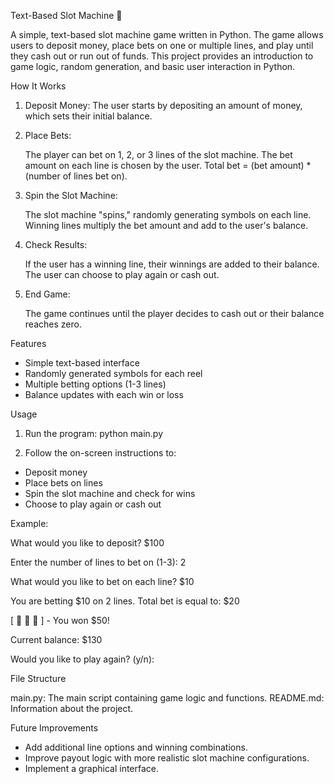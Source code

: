 Text-Based Slot Machine 🎰

A simple, text-based slot machine game written in Python. The game allows users to deposit money, place bets on one or multiple lines, and play until they cash out or run out of funds. This project provides an introduction to game logic, random generation, and basic user interaction in Python.

How It Works

1. Deposit Money:
   The user starts by depositing an amount of money, which sets their initial balance.

2. Place Bets:

   The player can bet on 1, 2, or 3 lines of the slot machine.
   The bet amount on each line is chosen by the user.
   Total bet = (bet amount) * (number of lines bet on).
3. Spin the Slot Machine:

   The slot machine "spins," randomly generating symbols on each line.
   Winning lines multiply the bet amount and add to the user's balance.
4. Check Results:

   If the user has a winning line, their winnings are added to their balance.
   The user can choose to play again or cash out.
5. End Game:

   The game continues until the player decides to cash out or their balance reaches zero.

Features

* Simple text-based interface
* Randomly generated symbols for each reel
* Multiple betting options (1-3 lines)
* Balance updates with each win or loss

Usage
1. Run the program:
python main.py

2. Follow the on-screen instructions to:
* Deposit money
* Place bets on lines
* Spin the slot machine and check for wins
* Choose to play again or cash out

Example:

What would you like to deposit? $100

Enter the number of lines to bet on (1-3): 2

What would you like to bet on each line? $10

You are betting $10 on 2 lines. Total bet is equal to: $20

[ 🎲 🎰 🎲 ] - You won $50!

Current balance: $130

Would you like to play again? (y/n): 



File Structure

main.py: The main script containing game logic and functions.
README.md: Information about the project.

Future Improvements

* Add additional line options and winning combinations.
* Improve payout logic with more realistic slot machine configurations.
* Implement a graphical interface.

